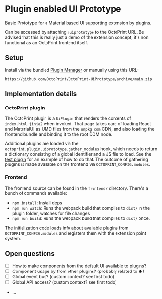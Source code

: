 # Plugin enabled UI Prototype

Basic Prototype for a Material based UI supporting extension by plugins.

Can be accessed by attaching `?uiprototype` to the OctoPrint URL. Be advised that this is really just a demo of the
extension concept, it's non functional as an OctoPrint frontend itself.

## Setup

Install via the bundled [Plugin Manager](https://docs.octoprint.org/en/master/bundledplugins/pluginmanager.html)
or manually using this URL:

    https://github.com/OctoPrint/OctoPrint-UiPrototype/archive/main.zip

## Implementation details

### OctoPrint plugin

The OctoPrint plugin is a `UiPlugin` that renders the contents of `index.html.jinja2` when invoked. That page
takes care of loading React and MaterialUI as UMD files from the `unpkg.com` CDN, and also loading the frontend
bundle and binding it to the root DOM node.

Additional plugins are loaded via the `octoprint.plugin.uiprototype.gather_modules` hook, which needs to return 
a dictionary consisting of a global identifier and a JS file to load. See the [test plugin]() 
for an example of how to do that. The outcome of gathering plugins is made available on the frontend via
`OCTOPRINT_CONFIG.modules`.

### Frontend

The frontend source can be found in the `frontend/` directory. There's a bunch of commands available:

- `npm install`: Install deps
- `npm run watch`: Runs the webpack build that compiles to `dist/` in the plugin folder, watches for file changes
- `npm run build`: Runs the webpack build that compiles to `dist/` once.

The initialization code loads info about available plugins from `OCTOPRINT_CONFIG.modules` and registers
them with the extension point system.

## Open questions

- [ ] How to make components from the default UI available to plugins?
- [ ] Component usage by from other plugins? (probably related to ⬆)
- [ ] Global event bus? (custom context? see first todo)
- [ ] Global API access? (custom context? see first todo)
- ...
